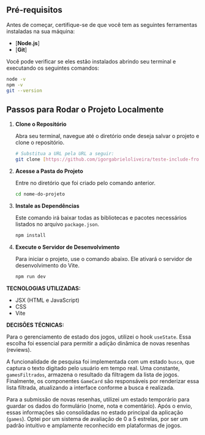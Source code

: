 ## Pré-requisitos

Antes de começar, certifique-se de que você tem as seguintes ferramentas instaladas na sua máquina:

* [**Node.js**]
* [**Git**]

Você pode verificar se eles estão instalados abrindo seu terminal e executando os seguintes comandos:

```bash
node -v
npm -v
git --version
```

## Passos para Rodar o Projeto Localmente

1.  **Clone o Repositório**

    Abra seu terminal, navegue até o diretório onde deseja salvar o projeto e clone o repositório.

    ```bash
    # Substitua a URL pela URL a seguir: 
    git clone [https://github.com/igorgabrieloliveira/teste-include-front-end]
    ```

2.  **Acesse a Pasta do Projeto**

    Entre no diretório que foi criado pelo comando anterior.

    ```bash
    cd nome-do-projeto
    ```

3.  **Instale as Dependências**

    Este comando irá baixar todas as bibliotecas e pacotes necessários listados no arquivo `package.json`.

    ```bash
    npm install
    ```

4.  **Execute o Servidor de Desenvolvimento**

    Para iniciar o projeto, use o comando abaixo. Ele ativará o servidor de desenvolvimento do Vite.

    ```bash
    npm run dev
    ```

**TECNOLOGIAS UTILIZADAS:**
* JSX (HTML e JavaScript)
* CSS
* Vite

**DECISÕES TÉCNICAS:**

Para o gerenciamento de estado dos jogos, utilizei o hook `useState`. Essa escolha foi essencial para permitir a adição dinâmica de novas resenhas (reviews).

A funcionalidade de pesquisa foi implementada com um estado `busca`, que captura o texto digitado pelo usuário em tempo real. Uma constante, `gamesFiltrados`, armazena o resultado da filtragem da lista de jogos. Finalmente, os componentes `GameCard` são responsáveis por renderizar essa lista filtrada, atualizando a interface conforme a busca é realizada.

Para a submissão de novas resenhas, utilizei um estado temporário para guardar os dados do formulário (nome, nota e comentário). Após o envio, essas informações são consolidadas no estado principal da aplicação (`games`). Optei por um sistema de avaliação de 0 a 5 estrelas, por ser um padrão intuitivo e amplamente reconhecido em plataformas de jogos.
